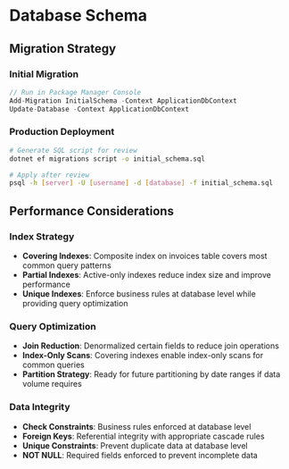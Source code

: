 # Database Schema

## Migration Strategy

### Initial Migration
```csharp
// Run in Package Manager Console
Add-Migration InitialSchema -Context ApplicationDbContext
Update-Database -Context ApplicationDbContext
```

### Production Deployment
```bash
# Generate SQL script for review
dotnet ef migrations script -o initial_schema.sql

# Apply after review
psql -h [server] -U [username] -d [database] -f initial_schema.sql
```

## Performance Considerations

### Index Strategy
- **Covering Indexes**: Composite index on invoices table covers most common query patterns
- **Partial Indexes**: Active-only indexes reduce index size and improve performance
- **Unique Indexes**: Enforce business rules at database level while providing query optimization

### Query Optimization
- **Join Reduction**: Denormalized certain fields to reduce join operations
- **Index-Only Scans**: Covering indexes enable index-only scans for common queries
- **Partition Strategy**: Ready for future partitioning by date ranges if data volume requires

### Data Integrity
- **Check Constraints**: Business rules enforced at database level
- **Foreign Keys**: Referential integrity with appropriate cascade rules
- **Unique Constraints**: Prevent duplicate data at database level
- **NOT NULL**: Required fields enforced to prevent incomplete data